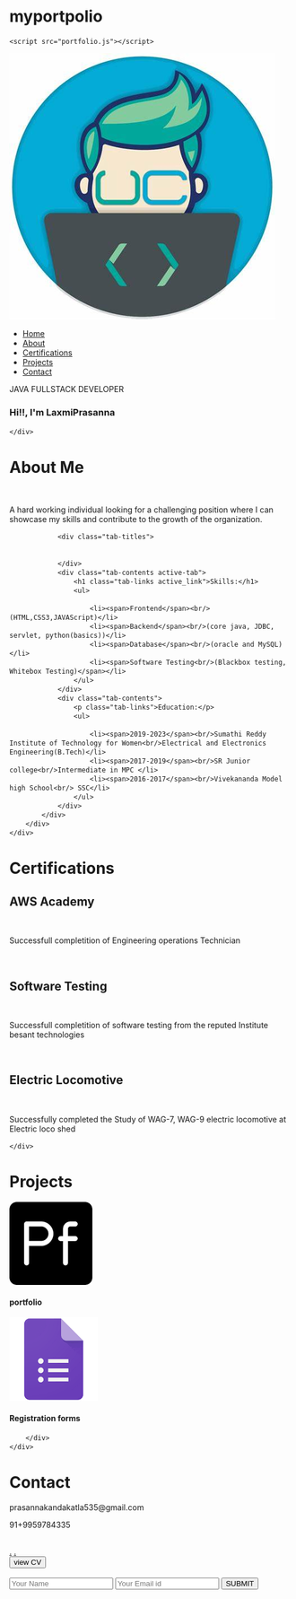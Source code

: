 # myportpolio
<!DOCTYPE html>
<html lang="en">
<head>
    <meta charset="UTF-8">
    <meta http-equiv="X-UA-Compatible" content="IE=edge">
    <meta name="viewport" content="width=device-width, initial-scale=1.0">
    <title>MY PORTFOLIO</title>
    <link rel="stylesheet" href="portfolio.css">
    <link rel="stylesheet" href="https://cdnjs.cloudflare.com/ajax/libs/font-awesome/6.1.0/css/all.min.css">
    
    <script src="portfolio.js"></script>
    
</head>
<body>
    <div id="header">
        <div class="container">
            <nav>
                <img src="logo.jpg" alt="" class="logo">
                <ul>
                    <li><a href="#header">Home</a></li>
                    <li><a href="#about">About</a></li>
                    <li><a href="#certifications">Certifications</a></li>
                    <li><a href="#projects">Projects</a></li>
                    <li><a href="#contact">Contact</a></li>
                </ul>
            </nav>
            <div class="header-text">
                <p>JAVA FULLSTACK DEVELOPER</p>
                <h3>Hi!!, I'm LaxmiPrasanna</h3>
            </div>
        </div>

    </div>

<div id="about">
    <div class="container">
        <div class="row">
            <div class="about-col-1">
                <h1 class="sub-title">About Me</h1><br/>
                <p>A hard working individual looking for a challenging position where I can showcase my skills and contribute to the growth of the organization.</p>

                <div class="tab-titles">
                   
                   
                </div>
                <div class="tab-contents active-tab">
                    <h1 class="tab-links active_link">Skills:</h1>
                    <ul>
                        
                        <li><span>Frontend</span><br/>(HTML,CSS3,JAVAScript)</li>
                        <li><span>Backend</span><br/>(core java, JDBC, servlet, python(basics))</li>
                        <li><span>Database</span><br/>(oracle and MySQL)</li>
                        <li><span>Software Testing<br/>(Blackbox testing, Whitebox Testing)</span></li>
                    </ul>
                </div>
                <div class="tab-contents">
                    <p class="tab-links">Education:</p>
                    <ul>
                        
                        <li><span>2019-2023</span><br/>Sumathi Reddy Institute of Technology for Women<br/>Electrical and Electronics Engineering(B.Tech)</li>
                        <li><span>2017-2019</span><br/>SR Junior college<br/>Intermediate in MPC </li>
                        <li><span>2016-2017</span><br/>Vivekananda Model high School<br/> SSC</li>
                    </ul>
                </div>
            </div>
        </div>
    </div>
</div>
<div id="certifications">
    <div class="container">
        <h1 class="sub-title">Certifications</h1>
        <div class="services-list">
            <div>
                <h2 class="certi">AWS Academy</h2><br>
                <p class="certi">Successfull completition of Engineering operations Technician</p><br/>
                <h2>Software Testing</h2><br/>
                <p>Successfull completition of software testing from the reputed Institute<br/>besant technologies</p><br/>
                <h2>Electric Locomotive</h2><br/>
                <p>Successfully completed the Study of WAG-7, WAG-9 electric locomotive at Electric loco shed </p>
            </div>
        </div>

    </div>
</div>

<div id="projects">
    <div class="container">
        <h1 class="sub-title">Projects</h1>
        <div class="work-list">
            <div class="work">
                <img src="portpolio.png" alt="">
                <div class="layer">
                    <h4>portfolio</h4>
                </div>
            </div>
            <div class="work">
                <img src="forms.png" alt="">
                <h4>Registration forms</h4>
            </div>
            
        </div>
    </div>
</div>

<div id="contact">
    <div class="container">
        <div class="row">
            <div class="contact-left">
                <h1 class="sub-title">Contact</h1>
                <p><i class="fa-solid fa-envelope"></i> prasannakandakatla535@gmail.com</p>
                <p><i class="fa-solid fa-phone"></i> 91+9959784335</p><br/>
                <div class="social-icons">
                    <a href="https://www.linkedin.com/in/kandakatla-laxmi-prasanna-36bb56249?utm_source=share&utm_campaign=share_via&utm_content=profile&utm_medium=android_app">.<i class="fa-brands fa-linkedin"></i></a>
                    <a href="https://www.instagram.com/laxmi_prasannaaa?utm_source=qr&igsh=eWtiY3Z4czI3c2xq">.<i class="fa-brands fa-instagram"></i></a><br>
                    <a href="Prasanna.resume (1).docx"><button class="butn">view CV</button></a>
                </div>
            </div><br>
            <div class="contact-right">
                <form name="submit-to-google-sheet">
                    <input type="text" name="Name" placeholder="Your Name" required>
                    <input type="email" name="email" placeholder="Your Email id" required>
                    <button type="submit">SUBMIT</button>
                </form>
            </div>
        </div>
    </div>
</div>
<script>
    const scriptURL = 'https://script.google.com/macros/s/AKfycbwC3Hj164U5ivTk4jSu5HJeW3lvugfzlpWWMrXzlGDXUrdjlFgalZSlINcZ89a8q2ef7A/exec'
    const form = document.forms['submit-to-google-sheet']
  
    form.addEventListener('submit', e => {
      e.preventDefault()
      fetch(scriptURL, { method: 'POST', body: new FormData(form)})
        .then(response => console.log('Success!', response))
        .catch(error => console.error('Error!', error.message))
    })
  </script>

</body>
</html>
